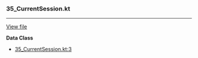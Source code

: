 ### 35_CurrentSession.kt
---
[View file](../../recall_analyzed/35_CurrentSession.kt)

**Data Class**

 - [35_CurrentSession.kt:3](../../recall_analyzed/35_CurrentSession.kt#L3)
